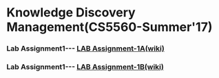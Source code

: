 # Knowledge Discovery Management(CS5560-Summer'17)

### Lab Assignment1--- [LAB Assignment-1A(wiki)](https://github.com/ROHITHKUMARN/CS5560-Rohithkumar-N-Lab/wiki/LAB1-A)   
### Lab Assignment1--- [LAB Assignment-1B(wiki)](https://github.com/ROHITHKUMARN/CS5560-Rohithkumar-N-Lab/wiki/LAB1-B) 
